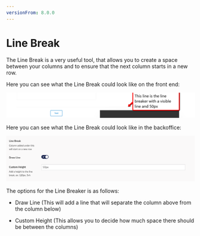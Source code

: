 ```yaml
---
versionFrom: 8.0.0
---
```


# Line Break

The Line Break is a very useful tool, that allows you to create a space between your columns and to ensure that the next column starts in a new row.

Here you can see what the Line Break could look like on the front end:

![Quote image](images/Line-Breaker-Frontend.png)

Here you can see what the Line Break could look like in the backoffice:

![Price List](images/Line-Breaker-Backoffice.png)

The options for the Line Breaker is as follows:

- Draw Line (This will add a line that will separate the column above from the column below)

- Custom Height (This allows you to decide how much space there should be between the columns)
